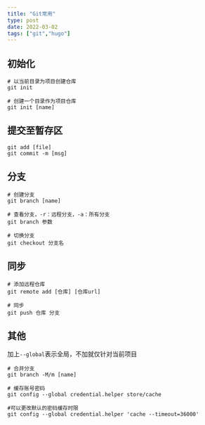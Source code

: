 ```yaml
---
title: "Git常用"
type: post
date: 2022-03-02
tags: ["git","hugo"]
---
```


## 初始化
```shell
# 以当前目录为项目创建仓库
git init

# 创建一个目录作为项目仓库
git init [name]
```

## 提交至暂存区
```shell
git add [file]
git commit -m [msg]
```

## 分支
```shell
# 创建分支
git branch [name]

# 查看分支，-r：远程分支，-a：所有分支
git branch 参数

# 切换分支
git checkout 分支名

```

## 同步
```shell
# 添加远程仓库
git remote add [仓库] [仓库url]

# 同步
git push 仓库 分支

```

## 其他
加上`--global`表示全局，不加就仅针对当前项目
```shell
# 合并分支
git branch -M/m [name]

# 缓存账号密码
git config --global credential.helper store/cache

#可以更改默认的密码缓存时限
git config --global credential.helper 'cache --timeout=36000'
```

